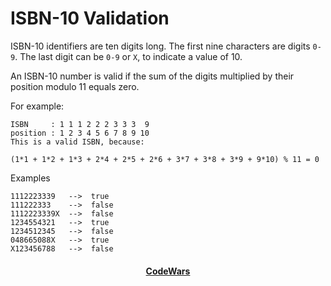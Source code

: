 # ISBN-10 Validation

ISBN-10 identifiers are ten digits long. The first nine characters are digits `0-9`. The last digit can be `0-9` or `X`, to indicate a value of 10.

An ISBN-10 number is valid if the sum of the digits multiplied by their position modulo 11 equals zero.

For example:

```
ISBN     : 1 1 1 2 2 2 3 3 3  9
position : 1 2 3 4 5 6 7 8 9 10
This is a valid ISBN, because:

(1*1 + 1*2 + 1*3 + 2*4 + 2*5 + 2*6 + 3*7 + 3*8 + 3*9 + 9*10) % 11 = 0

```

Examples

```
1112223339   -->  true
111222333    -->  false
1112223339X  -->  false
1234554321   -->  true
1234512345   -->  false
048665088X   -->  true
X123456788   -->  false
```

<div align="center">
    <h4><a href="https://www.codewars.com/kata/51fc12de24a9d8cb0e000001">CodeWars</a></h4>
</div>

